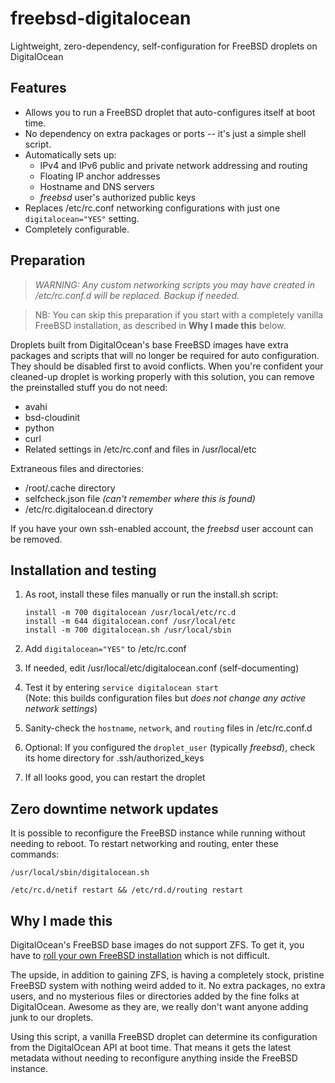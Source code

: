 # freebsd-digitalocean
Lightweight, zero-dependency, self-configuration for FreeBSD droplets on DigitalOcean

## Features
- Allows you to run a FreeBSD droplet that auto-configures itself at boot time.
- No dependency on extra packages or ports -- it's just a simple shell script.
- Automatically sets up:
	* IPv4 and IPv6 public and private network addressing and routing
	* Floating IP anchor addresses
	* Hostname and DNS servers
	* *freebsd* user's authorized public keys
- Replaces /etc/rc.conf networking configurations with just one `digitalocean="YES"` setting.
- Completely configurable.

## Preparation
>*WARNING: Any custom networking scripts you may have created in /etc/rc.conf.d will be replaced. Backup if needed.*

> NB: You can skip this preparation if you start with a completely vanilla FreeBSD installation, as described in **Why I made this** below.

Droplets built from DigitalOcean's base FreeBSD images have extra packages and scripts that will no longer be required for auto configuration. They should be disabled first to avoid conflicts. When you're confident your cleaned-up droplet is working properly with this solution, you can remove the preinstalled stuff you do not need:
- avahi
- bsd-cloudinit
- python
- curl
- Related settings in /etc/rc.conf and files in /usr/local/etc

Extraneous files and directories:
- /root/.cache directory
- selfcheck.json file
	*(can't remember where this is found)*
- /etc/rc.digitalocean.d directory

If you have your own ssh-enabled account, the *freebsd* user account can be removed.

## Installation and testing
1. As root, install these files manually or run the install.sh script:

	```
	install -m 700 digitalocean /usr/local/etc/rc.d
	install -m 644 digitalocean.conf /usr/local/etc
	install -m 700 digitalocean.sh /usr/local/sbin
	```
2. Add `digitalocean="YES"` to /etc/rc.conf
3. If needed, edit /usr/local/etc/digitalocean.conf (self-documenting)
4. Test it by entering `service digitalocean start`  
	(Note: this builds configuration files but *does not change any active network settings*)
5. Sanity-check the `hostname`, `network`, and `routing` files in /etc/rc.conf.d
6. Optional: If you configured the `droplet_user` (typically *freebsd*), check its home directory for .ssh/authorized_keys
7. If all looks good, you can restart the droplet

## Zero downtime network updates

It is possible to reconfigure the FreeBSD instance while running without needing to reboot. To restart networking and routing, enter these commands:

```
/usr/local/sbin/digitalocean.sh

/etc/rc.d/netif restart && /etc/rd.d/routing restart
```

## Why I made this
DigitalOcean's FreeBSD base images do not support ZFS. To get it, you have to [roll your own FreeBSD installation](https://github.com/fxlv/docs/blob/master/freebsd/freebsd-with-zfs-digitalocean.md) which is not difficult.

The upside, in addition to gaining ZFS, is having a completely stock, pristine FreeBSD system with nothing weird added to it. No extra packages, no extra users, and no mysterious files or directories added by the fine folks at DigitalOcean. Awesome as they are, we really don't want anyone adding junk to our droplets.

Using this script, a vanilla FreeBSD droplet can determine its configuration from the DigitalOcean API at boot time. That means it gets the latest metadata without needing to reconfigure anything inside the FreeBSD instance.
